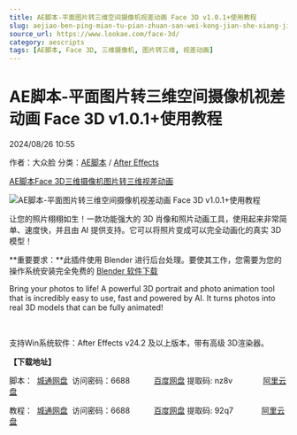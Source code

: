 ```yaml
---
title: AE脚本-平面图片转三维空间摄像机视差动画 Face 3D v1.0.1+使用教程
slug: aejiao-ben-ping-mian-tu-pian-zhuan-san-wei-kong-jian-she-xiang-ji-shi-chai-dong-hua-face-3d-v1-0-1-shi-yong-jiao-cheng
source_url: https://www.lookae.com/face-3d/
category: aescripts
tags: [AE脚本, Face 3D, 三维摄像机, 图片转三维, 视差动画]
---
```

# AE脚本-平面图片转三维空间摄像机视差动画 Face 3D v1.0.1+使用教程

2024/08/26 10:55

作者：大众脸
分类：[AE脚本](https://www.lookae.com/after-effects/aescripts/) / [After Effects](https://www.lookae.com/after-effects/)

[AE脚本](https://www.lookae.com/tag/ae%e8%84%9a%e6%9c%ac/)[Face 3D](https://www.lookae.com/tag/face-3d/)[三维摄像机](https://www.lookae.com/tag/%e4%b8%89%e7%bb%b4%e6%91%84%e5%83%8f%e6%9c%ba/)[图片转三维](https://www.lookae.com/tag/%e5%9b%be%e7%89%87%e8%bd%ac%e4%b8%89%e7%bb%b4/)[视差动画](https://www.lookae.com/tag/%e8%a7%86%e5%b7%ae%e5%8a%a8%e7%94%bb/)

![AE脚本-平面图片转三维空间摄像机视差动画 Face 3D v1.0.1+使用教程](https://www.lookae.com/wp-content/uploads/2024/08/Face-3D.jpg "AE脚本-平面图片转三维空间摄像机视差动画 Face 3D v1.0.1+使用教程-LookAE.com")

让您的照片栩栩如生！一款功能强大的 3D 肖像和照片动画工具，使用起来非常简单、速度快，并且由 AI 提供支持。它可以将照片变成可以完全动画化的真实 3D 模型！

**重要要求：**此插件使用 Blender 进行后台处理。要使其工作，您需要为您的操作系统安装完全免费的 [Blender 软件下载](https://www.lookae.com/blender-42/)

Bring your photos to life! A powerful 3D portrait and photo animation tool that is incredibly easy to use, fast and powered by AI. It turns photos into real 3D models that can be fully animated!

[﻿﻿﻿](http://cloud.video.taobao.com/play/u/null/p/1/e/6/t/1/478477485024.mp4)

支持Win系统软件：After Effects v24.2 及以上版本，带有高级 3D渲染器。

**【下载地址】**

脚本：  [城通网盘](https://url70.ctfile.com/f/2827370-1345507555-45937c?p=4431)  访问密码：6688           [百度网盘](https://pan.baidu.com/s/1dkBtwRVYNpvcOgFhOVuF_Q?pwd=nz8v) 提取码: nz8v              [阿里云盘](https://www.alipan.com/s/Du1CPruAzN3)

教程：  [城通网盘](https://url70.ctfile.com/f/2827370-1345507579-a43474?p=4431)  访问密码：6688           [百度网盘](https://pan.baidu.com/s/1ZWVcZbsMW9QagrcbdHiprA?pwd=92q7) 提取码: 92q7             [阿里云盘](https://www.alipan.com/s/w5qKu14u3Qg)
